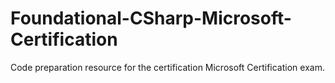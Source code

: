 # Foundational-CSharp-Microsoft-Certification
Code preparation resource for the certification Microsoft Certification exam.
